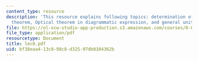 ```yaml
---
content_type: resource
description: 'This resource explains following topics: determination of G, Optical
  theorem, Optical theorem in diagrammatic expression, and general unitarity limits.'
file: https://ol-ocw-studio-app-production.s3.amazonaws.com/courses/8-811-particle-physics-ii-fall-2005/bf38eaa413c898c8d32597db0104362b_lec8.pdf
file_type: application/pdf
resourcetype: Document
title: lec8.pdf
uid: bf38eaa4-13c8-98c8-d325-97db0104362b
---
```

